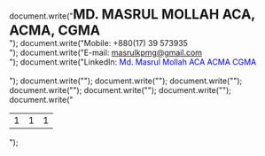document.write("<font size='5'><b>MD. MASRUL MOLLAH ACA, ACMA, CGMA</font></b><br/>");
document.write("Mobile: +880(17) 39 573935 <br/> ");
document.write("E-mail: <font color='blue'>masrulkpmg@gmail.com</font> <br/>");
document.write("LinkedIn: <font color='blue'>Md. Masrul Mollah ACA ACMA CGMA</font><br/><br/>");
document.write("<table>");
  document.write("<tr>");
  document.write("<td>1</td>");
  document.write("<td>1</td>");
  document.write("<td>1</td>");
  document.write("</tr>");
document.write("</table>");
